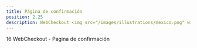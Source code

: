 ```yaml
---
title: Página de confirmación
position: 2.25
description: WebCheckout <img src="/images/illustrations/mexico.png" width="50">
---
```


16 WebCheckout - Pagina de confirmación
